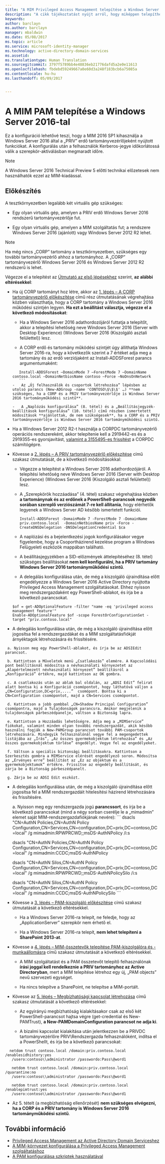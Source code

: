 ```yaml
---
title: "A MIM Privileged Access Management telepítése a Windows Server 2016-tal | Microsoft Docs"
description: "A cikk tájékoztatást nyújt arról, hogy miképpen telepíthető a Privileged Access Management a Windows Server 2016-tal."
keywords: 
author: barclayn
ms.author: barclayn
manager: mbaldwin
ms.date: 05/08/2017
ms.topic: article
ms.service: microsoft-identity-manager
ms.technology: active-directory-domain-services
ms.assetid: 
ms.translationtype: Human Translation
ms.sourcegitcommit: 3797f5789bb4e48836eb21776dafd5a2e0e11613
ms.openlocfilehash: fbdebd59249667a0e60d3a248f183bcb6a75085a
ms.contentlocale: hu-hu
ms.lasthandoff: 05/09/2017


---
```




# <a name="deploy-mim-pam-with-windows-server-2016"></a>A MIM PAM telepítése a Windows Server 2016-tal


Ez a konfiguráció lehetővé teszi, hogy a MIM 2016 SP1 kihasználja a Windows Server 2016 által a „PRIV” erdő tartományvezérlőjeként nyújtott funkciókat.  A konfigurálás után a felhasználók Kerberos-jegye időkorlátossá válik a szerepkör-aktiválásban megmaradt időre. 

>[!Note]
A Windows Server 2016 Technical Preview 5 előtti technikai előzetesek nem használhatók ezzel az MIM-kiadással.

## <a name="preparation"></a>Előkészítés

A tesztkörnyezetben legalább két virtuális gép szükséges:

-   Egy olyan virtuális gép, amelyen a PRIV erdő Windows Server 2016 rendszerű tartományvezérlője fut.

-   Egy olyan virtuális gép, amelyen a MIM szolgáltatás fut; a rendszere Windows Server 2016 (ajánlott) vagy Windows Server 2012 R2 lehet.

>[!NOTE]
Ha még nincs „CORP” tartomány a tesztkörnyezetben, szükséges egy további tartományvezérlő ahhoz a tartományhoz. A „CORP” tartományvezérlő Windows Server 2016 és Windows Server 2012 R2 rendszerű is lehet.


Végezze el a telepítést az [Útmutató az első lépésekhez](privileged-identity-management-for-active-directory-domain-services.md) szerint, **az alábbi eltérésekkel**:

-   Ha új CORP tartományt hoz létre, akkor az [1. lépés – A CORP tartományvezérlő előkészítése](step-1-prepare-corp-domain.md) című rész útmutatásának végrehajtása közben választhatja, hogy a CORP tartomány a Windows Server 2016 működési szintjén legyen. **Ha ezt a beállítást választja, végezze el a következő módosításokat**:

    -   Ha a Windows Server 2016 adathordozójáról futtatja a telepítőt, akkor a telepítési lehetőség neve Windows Server 2016 (Server with Desktop Experience) (Windows Server 2016 (Kiszolgáló asztali felülettel)) lesz.

    -   A CORP erdő és tartomány működési szintjét úgy állíthatja Windows Server 2016-ra, hogy a következők szerint a 7 értéket adja meg a tartomány és az erdő verziójaként az Install-ADDSForest parancs argumentumaként:
     ```
        Install-ADDSForest –DomainMode 7 –ForestMode 7 –DomainName contoso.local –DomainNetbiosName contoso –Force –NoDnsOnNetwork
        ```
    -   Az „Új felhasználók és csoportok létrehozása” lépésben az utolsó parancs (New-ADGroup -name 'CONTOSO\$\$\$' …) **nem szükséges, ha a CORP és a PRIV tartományvezérlője is Windows Server 2016 tartományműködési szintű**.

    -   A „Naplózás konfigurálása” (8. tétel) és a „Beállításjegyzék-beállítások konfigurálása” (10. tétel) című részben ismertetett módosítások **ajánlottak, de nem szükségesek**, ha a CORP és a PRIV tartományvezérlője is Windows Server 2016 tartományműködési szintű.

-   Ha a Windows Server 2012 R2-t használja a CORPDC tartományvezérlő operációs rendszereként, akkor telepítenie kell a 2919442-es és a 2919355-es gyorsjavítást, [valamint a 3155495-es frissítést](http://support.microsoft.com/kb/3156418) a CORPDC számítógépre.

-   Kövesse a [2. lépés – A PRIV tartományvezérlő előkészítése](step-2-prepare-priv-domain-controller.md) című szakasz útmutatását, de a következő módosításokkal:

    -   Végezze a telepítést a Windows Server 2016 adathordozójáról. A telepítési lehetőség neve Windows Server 2016 (Server with Desktop Experience) (Windows Server 2016 (Kiszolgáló asztali felülettel)) lesz.

    -   A „Szerepkörök hozzáadása” (4. tétel) szakasz végrehajtása közben **a tartománynak és az erdőnek a PowerShell-parancsok negyedik sorában szereplő verziószámát 7-re kell állítania**, hogy elérhetők legyenek a Windows Server AD később ismertetett funkciói.

        ```
        Install-ADDSForest -DomainMode 7 -ForestMode 7 -DomainName priv.contoso.local  -DomainNetbiosName priv -Force -CreateDNSDelegation -DNSDelegationCredential $ca
        ```  

    -   A naplózási és a bejelentkezési jogok konfigurálásakor vegye figyelembe, hogy a Csoportházirend kezelése program a Windows Felügyeleti eszközök mappában található.

    -   A beállításjegyzékben a SID-előzmények áttelepítéséhez (8. tétel) szükséges beállításokat **nem kell konfigurálni, ha a PRIV tartomány Windows Server 2016 tartományműködési szintű**.

    -   A delegálás konfigurálása után, de még a kiszolgáló újraindítása előtt engedélyezze a Windows Server 2016 Active Directory nyújtotta Privileged Access Management szolgáltatásokat. Ehhez nyisson meg rendszergazdaként egy PowerShell-ablakot, és írja be a következő parancsokat.

    ```
    $of = get-ADOptionalFeature -filter "name -eq 'privileged access management feature'"
    Enable-ADOptionalFeature $of -scope ForestOrConfigurationSet -target "priv.contoso.local"
    ```

  -   A delegálás konfigurálása után, de még a kiszolgáló újraindítása előtt jogosítsa fel a rendszergazdákat és a MIM szolgáltatásfiókját árnyéktagok létrehozására és frissítésére.

     a. Nyisson meg egy PowerShell-ablakot, és írja be az ADSIEdit parancsot.

     b. Kattintson a Műveletek menü „Csatlakozás” elemére. A Kapcsolódási pont beállításnál módosítsa a névhasználati környezetet az „Alapértelmezett névhasználati környezet” beállításról a „Konfiguráció” értékre, majd kattintson az OK gombra.

     c. A csatlakozás után az ablak bal oldalán, az „ADSI Edit” felirat alatt bontsa ki a Konfiguráció csomópontot, hogy láthatóvá váljon a „CN=Configuration,DC=priv,....”  csomópont. Bontsa ki a CN=Configuration csomópontot, majd a CN=Services csomópontot.

     d. Kattintson a jobb gombbal „CN=Shadow Principal Configuration” csomópontra, majd a Tulajdonságok parancsra. Amikor megjelenik a tulajdonságok párbeszédpanelje, váltson a Biztonság lapra.

     e. Kattintson a Hozzáadás lehetőségre. Adja meg a „MIMService” fiókokat, valamint minden olyan további rendszergazdát, akik később használni fogják a New-PAMGroup parancsot további PAM-csoportok létrehozására. Mindegyik felhasználónál vegye fel a megengedettek listájába az „Írás”, „Az összes gyermekobjektum létrehozása” és „Az összes gyermekobjektum törlése” engedélyt. Vegye fel az engedélyeket.

     f. Váltson a speciális biztonsági beállításokra. Kattintson a Szerkesztés gombra a MIMService elérését engedélyező soron. Módosítsa az „Érvényes erre” beállítást az „Ez az objektum és a gyermekobjektumok” értékre. Frissítse az engedély beállítását, és zárja be a Biztonság párbeszédpanelt.

     g. Zárja be az ADSI Edit eszközt.

 -   A delegálás konfigurálása után, de még a kiszolgáló újraindítása előtt jogosítsa fel a MIM rendszergazdáit hitelesítési házirend létrehozására és frissítésére.

     a.  Nyisson meg egy rendszergazda jogú **parancssort**, és írja be a következő parancsokat (mind a négy sorban cserélje le a „mimadmin” elemet saját MIM-rendszergazdafiókjának nevére):
    ```
       dsacls "CN=AuthN Policies,CN=AuthN Policy
       Configuration,CN=Services,CN=configuration,DC=priv,DC=contoso,DC=local" /g
       mimadmin:RPWPRCWD;;msDS-AuthNPolicy /i:s

       dsacls "CN=AuthN Policies,CN=AuthN Policy
       Configuration,CN=Services,CN=configuration,DC=priv,DC=contoso,DC=local" /g
       mimadmin:CCDC;msDS-AuthNPolicy

       dsacls "CN=AuthN Silos,CN=AuthN Policy
       Configuration,CN=Services,CN=configuration,DC=priv,DC=contoso,DC=local" /g
       mimadmin:RPWPRCWD;;msDS-AuthNPolicySilo /i:s

       dsacls "CN=AuthN Silos,CN=AuthN Policy
       Configuration,CN=Services,CN=configuration,DC=priv,DC=contoso,DC=local" /g
       mimadmin:CCDC;msDS-AuthNPolicySilo
    ```


-   Kövesse a [3. lépés – PAM-kiszolgáló előkészítése](step-3-prepare-pam-server.md) című szakasz útmutatását a következő eltérésekkel.

    -   Ha a Windows Server 2016-ra telepít, ne feledje, hogy az „ApplicationServer” szerepkör nem érhető el.

    -   Ha a Windows Server 2016-ra telepít, **nem lehet telepíteni a SharePoint 2013-at**.

-   Kövesse a [4. lépés – MIM-összetevők telepítése PAM-kiszolgálóra és -munkaállomásra](step-4-install-mim-components-on-pam-server.md) című szakasz útmutatását a következő eltérésekkel.

    -   A MIM szolgáltatást és a PAM összetevőt telepítő felhasználónak **írási joggal kell rendelkeznie a PRIV tartományhoz az Active Directoryban**, mert a MIM telepítése létrehoz egy új, „PAM objects” nevű szervezeti egységet.

    -   Ha nincs telepítve a SharePoint, ne telepítse a MIM-portált.

-   Kövesse az [5. lépés – Megbízhatósági kapcsolat létrehozása](step-5-establish-trust-between-priv-corp-forests.md) című szakasz útmutatását a következő eltérésekkel:

    -   Az egyirányú megbízhatóság kialakításakor csak az első két PowerShell-parancsot hajtsa végre (get-credential és New-PAMTrust), **a New-PAMDomainConfiguration parancsot ne adja ki**.

    -   A bizalmi kapcsolat kialakítása után jelentkezzen be a PRIVDC tartományvezérlőre PRIV\\Rendszergazda felhasználóként, indítsa el a PowerShellt, és írja be a következő parancsokat:
  ```
    netdom trust contoso.local /domain:priv.contoso.local /enablesidhistory:yes
     /usero:contoso\\administrator /passwordo:Pass\@word1

     netdom trust contoso.local /domain:priv.contoso.local /quarantine:no
     /usero:contoso\\administrator /passwordo:Pass\@word1  

     netdom trust contoso.local /domain:priv.contoso.local /enablepimtrust:yes
     /usero:contoso\\administrator /passwordo:Pass\@word1
  ```

-   Az 5. tételt (a megbízhatóság ellenőrzését) **nem szükséges elvégezni, ha a CORP és a PRIV tartomány is Windows Server 2016 tartományműködési szintű**.

## <a name="more-information"></a>További információ

- [Privileged Access Management az Active Directory Domain Serviceshez](privileged-identity-management-for-active-directory-domain-services.md)
- [A MIM-környezet konfigurálása a Privileged Access Management szolgáltatáshoz](configuring-mim-environment-for-pam.md)
- [A PAM konfigurálása szkriptek használatával](sp1-pam-configure-using-scripts.md)

